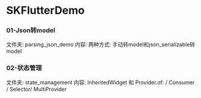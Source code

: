 # SKFlutterDemo


### 01-Json转model 
文件夹: parsing_json_demo
内容:  两种方式: 手动转model和json_serializable转model

### 02-状态管理 
文件夹: state_management
内容: InheritedWidget 和 Provider.of: / Consumer / Selector/ MultiProvider



